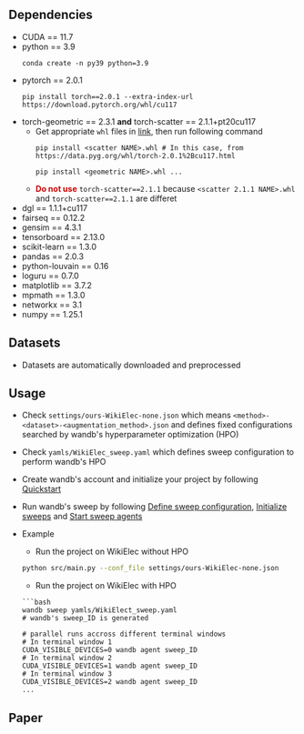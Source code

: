 ## Dependencies

- CUDA == 11.7
- python == 3.9
    ```shell
    conda create -n py39 python=3.9
    ```
- pytorch == 2.0.1
    ```shell
    pip install torch==2.0.1 --extra-index-url https://download.pytorch.org/whl/cu117
    ```
- torch-geometric == 2.3.1  **and**  torch-scatter == 2.1.1+pt20cu117
    - Get appropriate `whl` files in [link](https://data.pyg.org/whl/), then run following command
        ```shell
        pip install <scatter NAME>.whl # In this case, from https://data.pyg.org/whl/torch-2.0.1%2Bcu117.html

        pip install <geometric NAME>.whl ...
        ```
    - <font color=#cc0000>**Do not use**</font> `torch-scatter==2.1.1` because `<scatter 2.1.1 NAME>.whl` and `torch-scatter==2.1.1` are differet
- dgl == 1.1.1+cu117
- fairseq == 0.12.2
- gensim == 4.3.1
- tensorboard == 2.13.0
- scikit-learn == 1.3.0
- pandas == 2.0.3
- python-louvain == 0.16
- loguru == 0.7.0
- matplotlib == 3.7.2
- mpmath == 1.3.0
- networkx == 3.1
- numpy == 1.25.1

## Datasets
- Datasets are automatically downloaded and preprocessed

## Usage
- Check `settings/ours-WikiElec-none.json` which means `<method>-<dataset>-<augmentation_method>.json` and defines fixed configurations searched by wandb's hyperparameter optimization (HPO)
- Check `yamls/WikiElec_sweep.yaml` which defines sweep configuration to perform wandb's HPO
- Create wandb's account and initialize your project by following [Quickstart](https://docs.wandb.ai/quickstart)
- Run wandb's sweep by following [Define sweep configuration](https://docs.wandb.ai/guides/sweeps/define-sweep-configuration), [Initialize sweeps](https://docs.wandb.ai/guides/sweeps/initialize-sweeps) and [Start sweep agents](https://docs.wandb.ai/guides/sweeps/start-sweep-agents)
- Example
    - Run the project on WikiElec without HPO
    ```bash
    python src/main.py --conf_file settings/ours-WikiElec-none.json
    ```

    - Run the project on WikiElec with HPO
    ```
    ```bash
    wandb sweep yamls/WikiElect_sweep.yaml
    # wandb's sweep_ID is generated

    # parallel runs accross different terminal windows
    # In terminal window 1
    CUDA_VISIBLE_DEVICES=0 wandb agent sweep_ID
    # In terminal window 2
    CUDA_VISIBLE_DEVICES=1 wandb agent sweep_ID
    # In terminal window 3
    CUDA_VISIBLE_DEVICES=2 wandb agent sweep_ID
    ...
    ```
## Paper